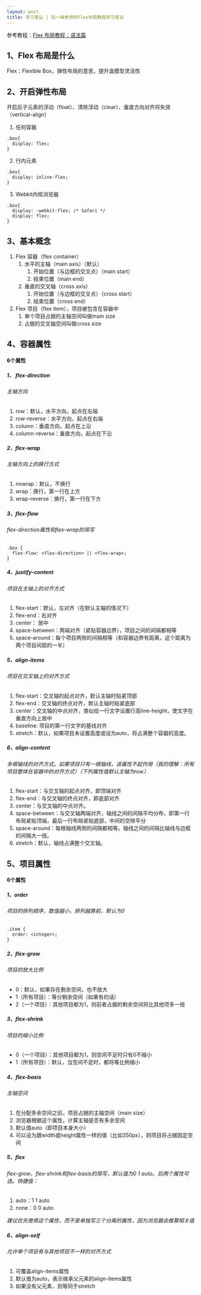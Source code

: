 ```yaml
---
layout: post
title: 学习笔记 | 阮一峰老师的Flex布局教程学习笔记
---
```


参考教程：[Flex 布局教程：语法篇](http://www.ruanyifeng.com/blog/2015/07/flex-grammar.html)

## 1、Flex 布局是什么

Flex：Flexible Box，弹性布局的意思，提升盒模型灵活性

## 2、开启弹性布局

开启后子元素的浮动（float）、清除浮动（clear）、垂直方向对齐将失效（vertical-align）

1. 任何容器
```
.box{
  display: flex;
}
```
2. 行内元素

```
.box{
  display: inline-flex;
}
```

3. Webkit内核浏览器
```
.box{
  display: -webkit-flex; /* Safari */
  display: flex;
}
```

## 3、基本概念

1.  Flex 容器（flex container）
    1. 水平的主轴（main axis）（默认）
        1. 开始位置（与边框的交叉点）（main start）
        2. 结束位置（main end）
    2. 垂直的交叉轴（cross axis）
        1. 开始位置（与边框的交叉点）（cross start）
        2. 结束位置（cross end）
2.  Flex 项目（flex item），项目被包含在容器中
    1. 单个项目占据的主轴空间叫做main size
    2. 占据的交叉轴空间叫做cross size


## 4、容器属性

#### 6个属性

##### 1、 flex-direction
###### 主轴方向
1. row：默认，水平方向，起点在左端
2. row-reverse：水平方向，起点在右端
3. column：垂直方向，起点在上沿
4. column-reverse：垂直方向，起点在下沿

##### 2、flex-wrap
###### 主轴方向上的换行方式
1. nowrap：默认，不换行
2. wrap：换行，第一行在上方
3. wrap-reverse：换行，第一行在下方

##### 3、flex-flow
###### flex-direction属性和flex-wrap的简写
```
.box {
  flex-flow: <flex-direction> || <flex-wrap>;
}
```
##### 4、justify-content
###### 项目在主轴上的对齐方式
1. flex-start：默认，左对齐（在默认主轴的情况下）
2. flex-end：右对齐
3. center： 居中
4. space-between：两端对齐（紧贴容器边界），项目之间的间隔都相等
5. space-around：每个项目两侧的间隔相等（和容器边界有距离，这个距离为两个项目间距的一半）

##### 5、align-items
###### 项目在交叉轴上的对齐方式
1. flex-start：交叉轴的起点对齐，默认主轴时贴紧顶部
2. flex-end：交叉轴的终点对齐，默认主轴时贴紧底部
3. center：交叉轴的中点对齐，类似给一行文字设置行高line-height，使文字在垂直方向上居中
4. baseline: 项目的第一行文字的基线对齐
5. stretch：默认，如果项目未设置高度或设为auto，将占满整个容器的高度。

##### 6、align-content
###### 多根轴线的对齐方式。如果项目只有一根轴线，该属性不起作用（我的理解：所有项目整体在容器中的对齐方式）（下列属性值默认主轴为row）
1. flex-start：与交叉轴的起点对齐，即顶端对齐
2. flex-end：与交叉轴的终点对齐，即底部对齐
3. center：与交叉轴的中点对齐。
4. space-between：与交叉轴两端对齐，轴线之间的间隔平均分布，即第一行布局紧贴顶端，最后一行布局紧贴底部，中间的空隙平分
5. space-around：每根轴线两侧的间隔都相等。轴线之间的间隔比轴线与边框的间隔大一倍。
6. stretch：默认，轴线占满整个交叉轴。

## 5、项目属性

#### 6个属性

##### 1、order
###### 项目的排列顺序，数值越小，排列越靠前，默认为0
```
.item {
  order: <integer>;
}
```

##### 2、flex-grow
###### 项目的放大比例
* 0：默认，如果存在剩余空间，也不放大
* 1（所有项目）：等分剩余空间（如果有的话）
* 2（一个项目）：其他项目都为1，则前者占据的剩余空间将比其他项多一倍

##### 3、flex-shrink
###### 项目的缩小比例
* 0（一个项目）：其他项目都为1，则空间不足时只有0不缩小
* 1（所有项目）：默认，当空间不足时，都将等比例缩小

##### 4、flex-basis
###### 主轴空间
1. 在分配多余空间之前，项目占据的主轴空间（main size）
2. 浏览器根据这个属性，计算主轴是否有多余空间
3. 默认值auto（即项目本身大小）
4. 可以设为跟width或height属性一样的值（比如350px），则项目将占据固定空间

##### 5、flex
###### flex-grow、flex-shrink和flex-basis的简写，默认值为0 1 auto。后两个属性可选。快捷值：
1. auto：1 1 auto
2. none：0 0 auto  

*建议优先使用这个属性，而不是单独写三个分离的属性，因为浏览器会推算相关值*

##### 6、align-self
###### 允许单个项目有与其他项目不一样的对齐方式
1. 可覆盖align-items属性
2. 默认值为auto，表示继承父元素的align-items属性
3. 如果没有父元素，则等同于stretch

